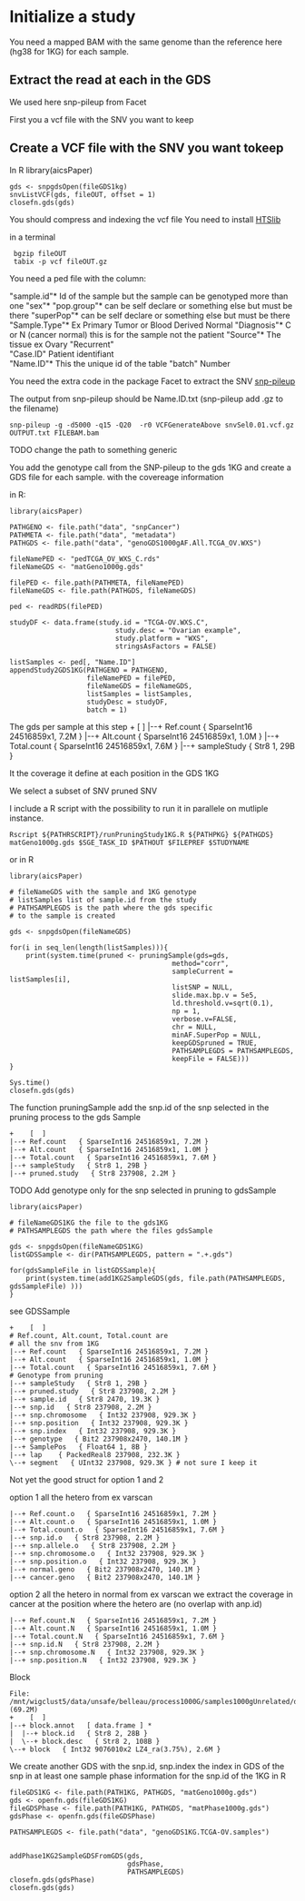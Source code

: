 # Initialize a study

You need a mapped BAM with the same genome than the 
reference here (hg38 for 1KG)
for each sample.

## Extract the read at each in the GDS

We used here snp-pileup from Facet

First you a vcf file with the SNV you want to keep

## Create a VCF file with the SNV you want tokeep
In R
    library(aicsPaper)
    
    gds <- snpgdsOpen(fileGDS1kg)
    snvListVCF(gds, fileOUT, offset = 1)
    closefn.gds(gds)
    
You should compress and indexing the vcf file
You need to install [HTSlib](http://www.htslib.org/download/)

in a terminal

     bgzip fileOUT
     tabix -p vcf fileOUT.gz
     


You need a ped file with the column:

"sample.id"* Id of the sample but the sample can be genotyped more than one
"sex"*
"pop.group"* can be self declare or something else but must be there
"superPop"* can be self declare or something else but must be there
"Sample.Type"* Ex Primary Tumor or Blood Derived Normal 
"Diagnosis"* C or N (cancer normal) this is for the sample not the patient
"Source"* The tissue ex Ovary 
"Recurrent"  
"Case.ID" Patient identifiant     
"Name.ID"* This the unique id of the table
"batch" Number

You need the extra code in the package Facet to extract the SNV
[snp-pileup](https://github.com/mskcc/facets/tree/master/inst/extcode)

The output from snp-pileup should be Name.ID.txt 
(snp-pileup add .gz to the filename) 


    snp-pileup -g -d5000 -q15 -Q20  -r0 VCFGenerateAbove snvSel0.01.vcf.gz OUTPUT.txt FILEBAM.bam
    
    

TODO change the path to something generic

You add the genotype call from the SNP-pileup to
the gds 1KG and create a GDS file for each sample. 
with the covereage information

in R:

    library(aicsPaper)
    
    PATHGENO <- file.path("data", "snpCancer")
    PATHMETA <- file.path("data", "metadata")
    PATHGDS <- file.path("data", "genoGDS1000gAF.All.TCGA_OV.WXS")
    
    fileNamePED <- "pedTCGA_OV_WXS_C.rds"
    fileNameGDS <- "matGeno1000g.gds"
    
    filePED <- file.path(PATHMETA, fileNamePED)
    fileNameGDS <- file.path(PATHGDS, fileNameGDS)
    
    ped <- readRDS(filePED)
    
    studyDF <- data.frame(study.id = "TCGA-OV.WXS.C",
                              study.desc = "Ovarian example",
                              study.platform = "WXS",
                              stringsAsFactors = FALSE)
    
    listSamples <- ped[, "Name.ID"]
    appendStudy2GDS1KG(PATHGENO = PATHGENO,
                       fileNamePED = filePED,
                       fileNameGDS = fileNameGDS,
                       listSamples = listSamples,
                       studyDesc = studyDF,
                       batch = 1)





The gds per sample at this step
    +    [  ]
    |--+ Ref.count   { SparseInt16 24516859x1, 7.2M }
    |--+ Alt.count   { SparseInt16 24516859x1, 1.0M }
    |--+ Total.count   { SparseInt16 24516859x1, 7.6M }
    |--+ sampleStudy   { Str8 1, 29B }

It the coverage it define at each position in the GDS 1KG

We select a subset of SNV pruned SNV

I include a R script with the possibility to run it in parallele
on mutliple instance.

    Rscript ${PATHRSCRIPT}/runPruningStudy1KG.R ${PATHPKG} ${PATHGDS} matGeno1000g.gds $SGE_TASK_ID $PATHOUT $FILEPREF $STUDYNAME

or in R

    library(aicsPaper)
    
    # fileNameGDS with the sample and 1KG genotype
    # listSamples list of sample.id from the study
    # PATHSAMPLEGDS is the path where the gds specific 
    # to the sample is created
    
    gds <- snpgdsOpen(fileNameGDS)
    
    for(i in seq_len(length(listSamples))){
        print(system.time(pruned <- pruningSample(gds=gds,
                                            method="corr",
                                            sampleCurrent = listSamples[i],
                                            listSNP = NULL,
                                            slide.max.bp.v = 5e5,
                                            ld.threshold.v=sqrt(0.1),
                                            np = 1,
                                            verbose.v=FALSE,
                                            chr = NULL,
                                            minAF.SuperPop = NULL,
                                            keepGDSpruned = TRUE,
                                            PATHSAMPLEGDS = PATHSAMPLEGDS,
                                            keepFile = FALSE)))
    }
    
    Sys.time()
    closefn.gds(gds)

The function pruningSample add the snp.id of the snp selected 
in the pruning process to the gds Sample

    +    [  ]
    |--+ Ref.count   { SparseInt16 24516859x1, 7.2M }
    |--+ Alt.count   { SparseInt16 24516859x1, 1.0M }
    |--+ Total.count   { SparseInt16 24516859x1, 7.6M }
    |--+ sampleStudy   { Str8 1, 29B }
    |--+ pruned.study   { Str8 237908, 2.2M }


TODO
Add genotype only for the snp selected in pruning to gdsSample

    library(aicsPaper)
    
    # fileNameGDS1KG the file to the gds1KG
    # PATHSAMPLEGDS the path where the files gdsSample 
    
    gds <- snpgdsOpen(fileNameGDS1KG)
    listGDSSample <- dir(PATHSAMPLEGDS, pattern = ".+.gds")
    
    for(gdsSampleFile in listGDSSample){
        print(system.time(add1KG2SampleGDS(gds, file.path(PATHSAMPLEGDS, gdsSampleFile) )))
    }


see GDSSample

    +    [  ]
    # Ref.count, Alt.count, Total.count are 
    # all the snv from 1KG
    |--+ Ref.count   { SparseInt16 24516859x1, 7.2M }
    |--+ Alt.count   { SparseInt16 24516859x1, 1.0M }
    |--+ Total.count   { SparseInt16 24516859x1, 7.6M }
    # Genotype from pruning
    |--+ sampleStudy   { Str8 1, 29B }    
    |--+ pruned.study   { Str8 237908, 2.2M }
    |--+ sample.id   { Str8 2470, 19.3K }
    |--+ snp.id   { Str8 237908, 2.2M }
    |--+ snp.chromosome   { Int32 237908, 929.3K }
    |--+ snp.position   { Int32 237908, 929.3K }
    |--+ snp.index   { Int32 237908, 929.3K }
    |--+ genotype   { Bit2 237908x2470, 140.1M }
    |--+ SamplePos   { Float64 1, 8B }
    |--+ lap    { PackedReal8 237908, 232.3K }
    \--+ segment   { UInt32 237908, 929.3K } # not sure I keep it

Not yet the good struct for option 1 and 2

option 1 all the hetero from ex varscan

    |--+ Ref.count.o   { SparseInt16 24516859x1, 7.2M }
    |--+ Alt.count.o   { SparseInt16 24516859x1, 1.0M }
    |--+ Total.count.o   { SparseInt16 24516859x1, 7.6M }
    |--+ snp.id.o   { Str8 237908, 2.2M }
    |--+ snp.allele.o   { Str8 237908, 2.2M }
    |--+ snp.chromosome.o   { Int32 237908, 929.3K }
    |--+ snp.position.o   { Int32 237908, 929.3K }
    |--+ normal.geno   { Bit2 237908x2470, 140.1M }
    |--+ cancer.geno   { Bit2 237908x2470, 140.1M }
    
option 2 all the hetero in normal from ex varscan we extract 
the coverage in cancer at the position where the hetero
are (no overlap with anp.id)

    |--+ Ref.count.N   { SparseInt16 24516859x1, 7.2M }
    |--+ Alt.count.N   { SparseInt16 24516859x1, 1.0M }
    |--+ Total.count.N   { SparseInt16 24516859x1, 7.6M }
    |--+ snp.id.N   { Str8 237908, 2.2M }
    |--+ snp.chromosome.N   { Int32 237908, 929.3K }
    |--+ snp.position.N   { Int32 237908, 929.3K }

Block

    File: /mnt/wigclust5/data/unsafe/belleau/process1000G/samples1000gUnrelated/data/genoGDS1KG.2022.04.18/testBlock.gds (69.2M)
    +    [  ]
    |--+ block.annot   [ data.frame ] *
    |  |--+ block.id   { Str8 2, 28B }
    |  \--+ block.desc   { Str8 2, 108B }
    \--+ block   { Int32 9076010x2 LZ4_ra(3.75%), 2.6M }


We create another GDS with the snp.id, 
snp.index the index in GDS of the snp in at least one sample
phase information for the snp.id of the 1KG 
in R

   
    fileGDS1KG <- file.path(PATH1KG, PATHGDS, "matGeno1000g.gds")
    gds <- openfn.gds(fileGDS1KG)
    fileGDSPhase <- file.path(PATH1KG, PATHGDS, "matPhase1000g.gds")
    gdsPhase <- openfn.gds(fileGDSPhase)
    
    PATHSAMPLEGDS <- file.path("data", "genoGDS1KG.TCGA-OV.samples")
    
    
    addPhase1KG2SampleGDSFromGDS(gds,
                                 gdsPhase,
                                 PATHSAMPLEGDS)
    closefn.gds(gdsPhase)
    closefn.gds(gds)


